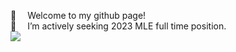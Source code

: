 👋 &emsp;Welcome to my github page!  
👀 &emsp;I’m actively seeking 2023 MLE full time position.  
![](https://komarev.com/ghpvc/?username=mike-zyz&color=blue)
<!---
mike-zyz/mike-zyz is a ✨ special ✨ repository because its `README.md` (this file) appears on your GitHub profile.
You can click the Preview link to take a look at your changes.
--->
